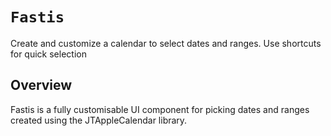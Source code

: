 # ``Fastis``

Create and customize a calendar to select dates and ranges. Use shortcuts for quick selection

## Overview

Fastis is a fully customisable UI component for picking dates and ranges created using the JTAppleCalendar library.
